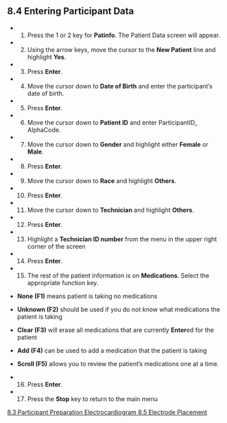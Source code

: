 ## 8.4 Entering Participant Data

* 1. Press the 1 or 2 key for **Patinfo**. The Patient Data screen will appear.
* 2. Using the arrow keys, move the cursor to the **New Patient** line and highlight **Yes**.
* 3. Press **Enter**.
* 4. Move the cursor down to **Date of Birth** and enter the participant’s date of birth.
* 5. Press **Enter**.
* 6. Move the cursor down to **Patient ID** and enter ParticipantID_ AlphaCode.
* 7. Move the cursor down to **Gender** and highlight either **Female** or **Male**.
* 8. Press **Enter**.
* 9. Move the cursor down to **Race** and highlight **Others**.
* 10. Press **Enter**.
* 11. Move the cursor down to **Technician** and highlight **Others**.
* 12. Press **Enter**.
* 13. Highlight a **Technician ID number** from the menu in the upper right corner of the screen
* 14. Press **Enter**.
* 15. The rest of the patient information is on **Medications**. Select the appropriate function key.

* **None (F1)** means patient is taking no medications
* **Unknown (F2)** should be used if you do not know what medications the patient is taking
* **Clear (F3)** will erase all medications that are currently **Enter**ed for the patient
* **Add (F4)** can be used to add a medication that the patient is taking
* **Scroll (F5)** allows you to review the patient’s medications one at a time.

* 16. Press **Enter**.
* 17. Press the **Stop** key to return to the main menu


<div class="center">
<div class="btn-group">
  <a href=":pages_path:/manuals/electrocardiogram/8-03-participant-preparation.md" class="btn btn-default">
    <span class="glyphicon glyphicon-chevron-left"></span>
    8.3 Participant Preparation
  </a>

  <a href=":pages_path:/manuals/electrocardiogram" class="btn btn-default">
    <span class="glyphicon glyphicon-chevron-up"></span>
    Electrocardiogram
  </a>

  <a href=":pages_path:/manuals/electrocardiogram/8-05-01-limb-electrode-leads.md" class="btn btn-success">
    8.5 Electrode Placement
    <span class="glyphicon glyphicon-chevron-right"></span>
  </a>
</div>
</div>
